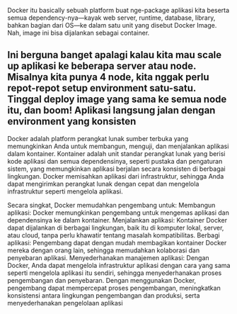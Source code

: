 Docker itu basically sebuah platform buat nge-package aplikasi kita beserta semua dependency-nya—kayak web server, runtime, database, library, bahkan bagian dari OS—ke dalam satu unit yang disebut Docker Image. Nah, image ini bisa dijalankan sebagai container.

Ini berguna banget apalagi kalau kita mau scale up aplikasi ke beberapa server atau node. Misalnya kita punya 4 node, kita nggak perlu repot-repot setup environment satu-satu. Tinggal deploy image yang sama ke semua node itu, dan boom! Aplikasi langsung jalan dengan environment yang konsisten
-----
Docker adalah platform perangkat lunak sumber terbuka yang memungkinkan Anda untuk membangun, menguji, dan menjalankan aplikasi dalam kontainer. Kontainer adalah unit standar perangkat lunak yang berisi kode aplikasi dan semua dependensinya, seperti pustaka dan pengaturan sistem, yang memungkinkan aplikasi berjalan secara konsisten di berbagai lingkungan. Docker memisahkan aplikasi dari infrastruktur, sehingga Anda dapat mengirimkan perangkat lunak dengan cepat dan mengelola infrastruktur seperti mengelola aplikasi. 

Secara singkat, Docker memudahkan pengembang untuk: 
Membangun aplikasi:
Docker memungkinkan pengembang untuk mengemas aplikasi dan dependensinya ke dalam kontainer. 
Menjalankan aplikasi:
Kontainer Docker dapat dijalankan di berbagai lingkungan, baik itu di komputer lokal, server, atau cloud, tanpa perlu khawatir tentang masalah kompatibilitas. 
Berbagi aplikasi:
Pengembang dapat dengan mudah membagikan kontainer Docker mereka dengan orang lain, sehingga memudahkan kolaborasi dan penyebaran aplikasi. 
Menyederhanakan manajemen aplikasi:
Dengan Docker, Anda dapat mengelola infrastruktur aplikasi dengan cara yang sama seperti mengelola aplikasi itu sendiri, sehingga menyederhanakan proses pengembangan dan penyebaran. 
Dengan menggunakan Docker, pengembang dapat mempercepat proses pengembangan, meningkatkan konsistensi antara lingkungan pengembangan dan produksi, serta menyederhanakan pengelolaan aplikasi
